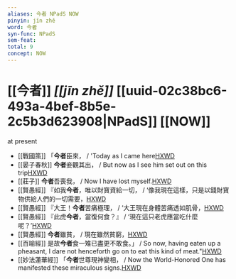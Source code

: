 ```yaml
---
aliases: 今者 NPadS NOW
pinyin: jīn zhě
word: 今者
syn-func: NPadS
sem-feat: 
total: 9
concept: NOW 
---
```

# [[今者]] *[[jīn zhě]]*  [[uuid-02c38bc6-493a-4bef-8b5e-2c5b3d623908|NPadS]] [[NOW]]
at present
 - [[戰國策]] 「**今者**臣來， / 'Today as I came here[HXWD](https://hxwd.org/textview.html?location=KR2e0003_tls_470-1a.5)
 - [[晏子春秋]] **今者**妾觀其出， / But now as I see him set out on this trip[HXWD](https://hxwd.org/textview.html?location=KR2g0003_tls_005-50a.16)
 - [[莊子]] **今者**吾喪我， / Now I have lost myself.[HXWD](https://hxwd.org/textview.html?location=KR5c0126_tls_002-1a.15)
 - [[賢愚經]] 『如我**今者**，唯以財寶資給一切， / ‘像我現在這樣，只是以錢財寶物供給人們的一切需要，[HXWD](https://hxwd.org/textview.html?location=KR6b0059_T_001-0349a.48)
 - [[賢愚經]] 『大王！**今者**苦痛極理， / ‘大王現在身體苦痛透如肌骨，[HXWD](https://hxwd.org/textview.html?location=KR6b0059_T_001-0350a.27)
 - [[賢愚經]] 『此虎**今者**，當復何食？』 / ‘現在這只老虎應當吃什麼呢？’[HXWD](https://hxwd.org/textview.html?location=KR6b0059_T_001-0352c.54)
 - [[賢愚經]] **今者**雖貧， / 現在雖然貧窮，[HXWD](https://hxwd.org/textview.html?location=KR6b0059_T_002-0357b.39)
 - [[百喻經]] 是故**今者**食一雉已盡更不敢食。」 / So now, having eaten up a pheasant, I dare not henceforth go on to eat this kind of meat."[HXWD](https://hxwd.org/textview.html?location=KR6b0066_T_003-0552b.5)
 - [[妙法蓮華經]] 「**今者**世尊現神變相， / Now the World-Honored One has manifested these miraculous signs.[HXWD](https://hxwd.org/textview.html?location=KR6d0001_T_001-0002b.50)
